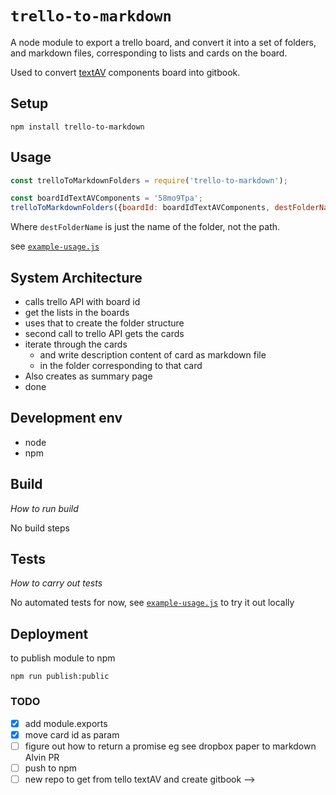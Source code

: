 # `trello-to-markdown`

A node module to export a trello board, and convert it into a set of folders, and markdown files, corresponding to lists and cards on the board.

Used to convert [textAV](textAV.tech) components board into gitbook.

## Setup

`npm install trello-to-markdown`

## Usage

```js
const trelloToMarkdownFolders = require('trello-to-markdown');

const boardIdTextAVComponents = '58mo9Tpa';
trelloToMarkdownFolders({boardId: boardIdTextAVComponents, destFolderName: 'docs' );
```

Where `destFolderName` is just the name of the folder, not the path.

see [`example-usage.js`](./example-usage.js)

<!-- To run example do `node example-usage.js` -->

## System Architecture

- calls trello API with board id
- get the lists in the boards
- uses that to create the folder structure
- second call to trello API gets the cards
- iterate through the cards
  - and write description content of card as markdown file
  - in the folder corresponding to that card
- Also creates as summary page
- done

## Development env

- node
- npm

## Build

_How to run build_

No build steps

## Tests

_How to carry out tests_

No automated tests for now, see [`example-usage.js`](./example-usage.js) to try it out locally

## Deployment

<!-- _How to deploy the code/app into test/staging/production_ -->

to publish module to npm

```
npm run publish:public
```

### TODO

- [x] add module.exports
- [x] move card id as param
- [ ] figure out how to return a promise
      eg see dropbox paper to markdown Alvin PR
- [ ] push to npm
- [ ] new repo to get from tello textAV and create gitbook -->
